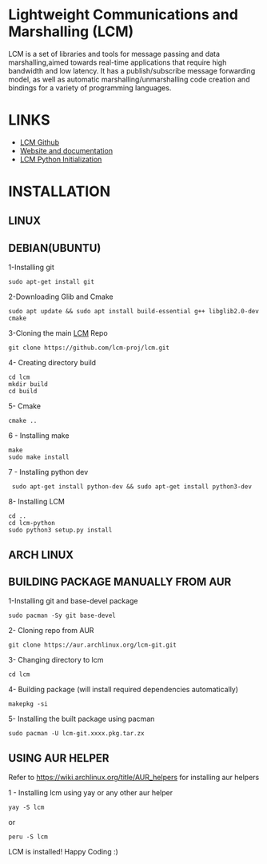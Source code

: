 # Lightweight Communications and Marshalling (LCM)

LCM is a set of libraries and tools for message passing and data marshalling,aimed towards real-time applications that require high bandwidth and low latency. It has a publish/subscribe message forwarding model, as well as automatic marshalling/unmarshalling code creation and bindings for a variety of programming languages.

# LINKS
* [LCM Github](https://github.com/lcm-proj/lcm/releases)
* [Website and documentation](https://lcm-proj.github.io)
* [LCM Python Initialization](https://lcm-proj.github.io/tut_python.html)


# INSTALLATION

## LINUX
## DEBIAN(UBUNTU)
1-Installing git
```
sudo apt-get install git
```
2-Downloading Glib and Cmake
```
sudo apt update && sudo apt install build-essential g++ libglib2.0-dev cmake
```
3-Cloning the main [LCM]((https://github.com/lcm-proj/lcm/releases)) Repo
```
git clone https://github.com/lcm-proj/lcm.git
```
4- Creating directory build
```
cd lcm
mkdir build
cd build
```
5- Cmake
```
cmake ..
```
6 - Installing make
```
make
sudo make install
```
7 - Installing python dev
```
 sudo apt-get install python-dev && sudo apt-get install python3-dev
```
8- Installing LCM
```
cd ..
cd lcm-python
sudo python3 setup.py install
```

## ARCH LINUX
## BUILDING PACKAGE MANUALLY FROM AUR

1-Installing git and base-devel package
```
sudo pacman -Sy git base-devel
```
2- Cloning repo from AUR
```
git clone https://aur.archlinux.org/lcm-git.git
```
3- Changing directory to lcm
```
cd lcm
```
4- Building package (will install required dependencies automatically)
```
makepkg -si
```
5- Installing the built package using pacman
```
sudo pacman -U lcm-git.xxxx.pkg.tar.zx
```
## USING AUR HELPER
Refer to https://wiki.archlinux.org/title/AUR_helpers for installing aur helpers

1 - Installing lcm using yay or any other aur helper

```
yay -S lcm
```
or
```
peru -S lcm
```


LCM is installed! Happy Coding :)
